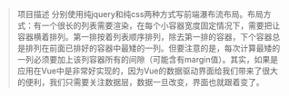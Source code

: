 > 项目描述
  分别使用纯jquery和纯css两种方式写前端瀑布流布局。布局方式：有一个很长的列表需要渲染，在每个小容器宽度固定情况下，需要把让容器横着排列。第一排按着列表顺序排列，除去第一排的容器，下个容器总是排列在前面已排好的容器中最矮的一列。但要注意的是，每次计算最矮的一列必须要加上该列容器所有的间隙（可能含有margin值）。其实，如果是应用在Vue中是非常好实现的，因为Vue的数据驱动界面给我们带来了很大的便利，我们只需要关注数据层，数据一旦改变，界面也就跟着变了。
